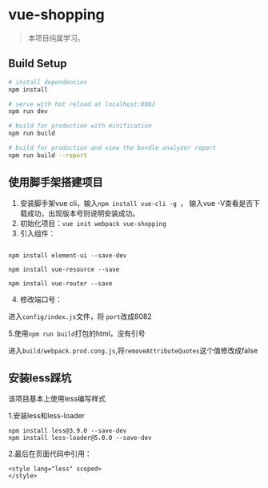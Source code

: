 # vue-shopping

> 本项目纯属学习。

## Build Setup

``` bash
# install dependencies
npm install

# serve with hot reload at localhost:8082
npm run dev

# build for production with minification
npm run build

# build for production and view the bundle analyzer report
npm run build --report
```
## 使用脚手架搭建项目
1. 安装脚手架vue cli，输入```npm install vue-cli -g ```，
输入vue -V查看是否下载成功，出现版本号则说明安装成功。
2. 初始化项目：```vue init webpack vue-shopping```
3. 引入组件：
```

npm install element-ui --save-dev

npm install vue-resource --save

npm install vue-router --save
```
4. 修改端口号：

进入```config/index.js```文件，将 ```port```改成8082

5.使用```npm run build```打包的html，没有引号

进入```build/webpack.prod.cong.js```,将```removeAttributeQuotes```这个值修改成false


## 安装less踩坑
该项目基本上使用less编写样式

1.安装less和less-loader
```
npm install less@3.9.0 --save-dev
npm install less-loader@5.0.0 --save-dev
```
2.最后在页面代码中引用：
```
<style lang="less" scoped>
</style>
```
